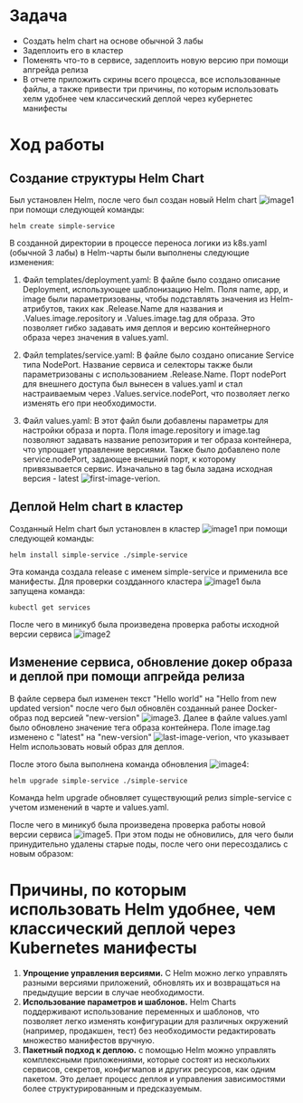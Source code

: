 # Задача
- Создать helm chart на основе обычной 3 лабы
- Задеплоить его в кластер
- Поменять что-то в сервисе, задеплоить новую версию при помощи апгрейда релиза
- В отчете приложить скрины всего процесса, все использованные файлы, а также привести три причины, по которым использовать хелм удобнее чем классический деплой через кубернетес манифесты


# Ход работы
## Создание структуры Helm Chart
Был установлен Helm, после чего был создан новый Helm chart ![image1](image1.png) при помощи следующей команды:
```
helm create simple-service
```
В созданной директории в процессе переноса логики из k8s.yaml (обычной 3 лабы) в Helm-чарты были выполнены следующие изменения:
  1. Файл templates/deployment.yaml: В файле было создано описание Deployment, использующее шаблонизацию Helm. Поля name, app, и image были параметризованы, чтобы подставлять значения из Helm-атрибутов, таких как .Release.Name для названия и .Values.image.repository и .Values.image.tag для образа. Это позволяет гибко задавать имя деплоя и версию контейнерного образа через значения в values.yaml.

  2. Файл templates/service.yaml: В файле было создано описание Service типа NodePort. Название сервиса и селекторы также были параметризованы с использованием .Release.Name. Порт nodePort для внешнего доступа был вынесен в values.yaml и стал настраиваемым через .Values.service.nodePort, что позволяет легко изменять его при необходимости.

  3. Файл values.yaml: В этот файл были добавлены параметры для настройки образа и порта. Поля image.repository и image.tag позволяют задавать название репозитория и тег образа контейнера, что упрощает управление версиями. Также было добавлено поле service.nodePort, задающее внешний порт, к которому привязывается сервис. Изначально в tag была задана исходная версия - latest ![first-image-verion](valuesYamlImageИсходный.png).

## Деплой Helm chart в кластер

Созданный Helm chart был установлен в кластер ![image1](image1.png) при помощи следующей команды:
```
helm install simple-service ./simple-service
```
Эта команда создала release с именем simple-service и применила все манифесты. Для проверки создданного кластера ![image1](image1.png) была запущена команда:
```
kubectl get services
```
После чего в миникуб была произведена проверка работы исходной версии сервиса ![image2](image2.png)

## Изменение сервиса, обновление докер образа и деплой при помощи апгрейда релиза
В файле сервера был изменен текст "Hello world" на "Hello from new updated version" после чего был обновлён созданный ранее Docker-образ под версией "new-version" ![image3](image3.png).
Далее в файле values.yaml было обновлено значение тега образа контейнера. Поле image.tag изменено с "latest" на "new-version" ![last-image-verion](valuesYamlImageНовый.png), что указывает Helm использовать новый образ для деплоя.

После этого была выполнена команда обновления ![image4](image4.png):
```
helm upgrade simple-service ./simple-service
```
Команда helm upgrade обновляет существующий релиз simple-service с учетом изменений в чарте и values.yaml. 

После чего в миникуб была произведена проверка работы новой версии сервиса ![image5](image5.png). При этом поды не обновились, для чего были принудительно удалены старые поды, после чего они пересоздались с новым образом:

# Причины, по которым использовать Helm удобнее, чем классический деплой через Kubernetes манифесты
1. **Упрощение управления версиями.**
С Helm можно легко управлять разными версиями приложений, обновлять их и возвращаться на предыдущие версии в случае необходимости.
2. **Использование параметров и шаблонов.**
Helm Charts поддерживают использование переменных и шаблонов, что позволяет легко изменять конфигурации для различных окружений (например, продакшен, тест) без необходимости редактировать множество манифестов вручную.
3. **Пакетный подход к деплою.**
с помощью Helm можно управлять комплексными приложениями, которые состоят из нескольких сервисов, секретов, конфигмапов и других ресурсов, как одним пакетом. Это делает процесс деплоя и управления зависимостями более структурированным и предсказуемым.

